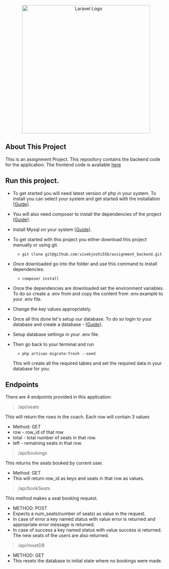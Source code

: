 <p align="center"><a href="https://laravel.com" target="_blank"><img src="https://raw.githubusercontent.com/laravel/art/master/logo-lockup/5%20SVG/2%20CMYK/1%20Full%20Color/laravel-logolockup-cmyk-red.svg" width="400" alt="Laravel Logo"></a></p>

## About This Project

This is an assignment Project. This repository contains the backend code for the application. The frontend code is available [here](https://github.com/vivekjoshi556/assignment_frontend.git)

## Run this project.
- To get started you will need latest version of php in your system. To install you can select your system and get started with the installation [[Guide](https://www.php.net/manual/en/install.php)].
- You will also need composer to install the dependencies of the project [[Guide](https://getcomposer.org/doc/00-intro.md)].
- Install Mysql on your system [[Guide](https://dev.mysql.com/doc/mysql-installation-excerpt/5.7/en/)].
- To get started with this project you either download this project manually or using git.

        > git clone git@github.com:vivekjoshi556/assignment_backend.git

- Once downloaded go into the folder and use this command to install dependencies:

        > composer install

- Once the dependencies are downloaded set the environment variables. To do so create a .env from and copy the content from .env.example to your .env file.
- Change the key values appropriately.
- Once all this done let's setup our database. To do so login to your database and create a database - [[Guide](https://dev.mysql.com/doc/refman/8.0/en/creating-database.html)].
- Setup database settings in your .env file.
- Then go back to your terminal and run 

        > php artisan migrate:fresh --seed

    This will create all the required tables and set the required data in your database for you.

## Endpoints

There are 4 endpoints provided in this application:

> /api/seats

This will return the rows in the coach. Each row will contain 3 values 
- Method: GET
- row - row_id of that row
- total - total number of seats in that row.
- left - remaining seats in that row.

> /api/bookings

This returns the seats booked by current user.
- Method: GET
- This will return row_id as keys and seats in that row as values.

> /api/bookSeats

This method makes a seat booking request.
- METHOD: POST
- Expects a num_seats(number of seats) as value in the request.
- In case of error a key named status with value error is returned and appropriate error message is returned.
- In case of success a key named status with value success is returned. The new seats of the users are also returned.

> /api/resetDB
- METHOD: GET
- This resets the database to initial state where no bookings were made.